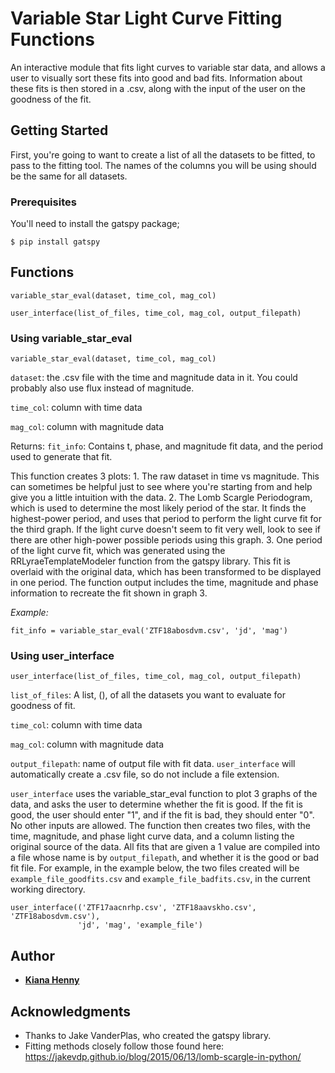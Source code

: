 # Variable Star Light Curve Fitting Functions

An interactive module that fits light curves to variable star data, and allows a user to
visually sort these fits into good and bad fits.  Information about these fits is then stored in a .csv,
along with the input of the user on the goodness of the fit.

## Getting Started

First, you're going to want to create a list of all the datasets to be fitted, to pass to the fitting tool.  The names of the columns you will be using should be the same for all datasets.

### Prerequisites

You'll need to install the gatspy package;

```
$ pip install gatspy
```

## Functions

```
variable_star_eval(dataset, time_col, mag_col)
```
```
user_interface(list_of_files, time_col, mag_col, output_filepath)
```


### Using variable_star_eval
```
variable_star_eval(dataset, time_col, mag_col)
```

`dataset`: the .csv file with the time and magnitude data in it.  You could probably also use
flux instead of magnitude.

`time_col`: column with time data

`mag_col`: column with magnitude data

Returns: `fit_info`: Contains t, phase, and magnitude fit data, and the period used to
generate that fit.

This function creates 3 plots:
      1. The raw dataset in time vs magnitude. This can sometimes be helpful just to see where
      you're starting from and help give you a little intuition with the data.
      2. The Lomb Scargle Periodogram, which is used to determine the most likely period of the star.
      It finds the highest-power period, and uses that period to perform the light curve fit for the
      third graph.  If the light curve doesn't seem to fit very well, look to see if there are other
      high-power possible periods using this graph.
      3. One period of the light curve fit, which was generated using the RRLyraeTemplateModeler
         function from the gatspy library.  This fit is overlaid with the original data, which
         has been transformed to be displayed in one period.
  The function output includes the time, magnitude and phase information to recreate the fit shown
  in graph 3.


*Example:*
```
fit_info = variable_star_eval('ZTF18abosdvm.csv', 'jd', 'mag')
```

### Using user_interface

```
user_interface(list_of_files, time_col, mag_col, output_filepath)
```

`list_of_files`: A list, (), of all the datasets you want to evaluate for goodness of fit.

`time_col`: column with time data

`mag_col`: column with magnitude data

`output_filepath`: name of output file with fit data.  `user_interface` will automatically
create a .csv file, so do not include a file extension.

`user_interface` uses the variable_star_eval function to plot 3 graphs of the data, and asks the user to determine whether the fit is good.  If the fit is good, the user should enter "1", and if the fit is bad, they should enter "0". No other inputs are allowed. The function then creates two files, with the time, magnitude, and phase light curve data, and a column listing the original source of the data. All fits that
are given a 1 value are compiled into a file whose name is by `output_filepath`, and whether it is the good or bad fit file. For example, in the example below, the two files created will be `example_file_goodfits.csv` and `example_file_badfits.csv`, in the current working directory.


```
user_interface(('ZTF17aacnrhp.csv', 'ZTF18aavskho.csv', 'ZTF18abosdvm.csv'),
               'jd', 'mag', 'example_file')
```



## Author

* [**Kiana Henny**](https://github.com/hennykf)

## Acknowledgments

* Thanks to Jake VanderPlas, who created the gatspy library.
* Fitting methods closely follow those found here: https://jakevdp.github.io/blog/2015/06/13/lomb-scargle-in-python/

